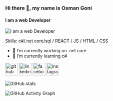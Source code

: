 

### Hi there 👋, my name is Osman Goni
#### I am a web Developer
![I am a web Developer](https://arturssmirnovs.github.io/github-profile-readme-generator/images/banner.png)


Skills: c#/.net core/sql / REACT / JS / HTML / CSS

- 🔭 I’m currently working on .net core 
- 🌱 I’m currently learning c# 


[<img src='https://cdn.jsdelivr.net/npm/simple-icons@3.0.1/icons/github.svg' alt='github' height='40'>](https://github.com/osmangoni32)  [<img src='https://cdn.jsdelivr.net/npm/simple-icons@3.0.1/icons/linkedin.svg' alt='linkedin' height='40'>](https://www.linkedin.com/in/https://www.linkedin.com/in/osman-ice//)  [<img src='https://cdn.jsdelivr.net/npm/simple-icons@3.0.1/icons/facebook.svg' alt='facebook' height='40'>](https://www.facebook.com/https://www.facebook.com/ice.osman)  [<img src='https://cdn.jsdelivr.net/npm/simple-icons@3.0.1/icons/instagram.svg' alt='instagram' height='40'>](https://www.instagram.com/https://www.instagram.com/xahid_hasaan//)  

![GitHub stats](https://github-readme-stats.vercel.app/api?username=osmangoni32&show_icons=true)  

![GitHub Activity Graph](https://activity-graph.herokuapp.com/graph?username=osmangoni32)  


